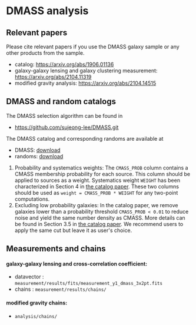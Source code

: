 # DMASS analysis


## Relevant papers
Please cite relevant papers if you use the DMASS galaxy sample or any other products from the sample. 
* catalog: https://arxiv.org/abs/1906.01136
* galaxy-galaxy lensing and galaxy clustering measurement: https://arxiv.org/abs/2104.11319 
* modified gravity analysis: https://arxiv.org/abs/2104.14515

## DMASS and random catalogs

The DMASS selection algorithm can be found in 
* https://github.com/sujeong-lee/DMASS.git

The DMASS catalog and corresponding randoms are available at
* DMASS: [download](https://drive.google.com/uc?export=download&id=1OtOby6uA-hdR5CsMBBGvgLcHNmYAqh1R) 
* randoms: [download](https://drive.google.com/uc?export=download&id=1X2DNTdQyQLPlWlTkFCqYiLt3NRm5Eiu-)

1. Probability and systematics weights: The `CMASS_PROB` column contains a CMASS membership probability for each source. This column should be applied to sources as a weight. Systematics weight `WEIGHT` has been characterized in Section 4 in [the catalog paper](https://arxiv.org/abs/1906.01136). These two columns should be used as `weight = CMASS_PROB * WEIGHT` for any two-point computations.   
2. Excluding low probability galaxies: In the catalog paper, we remove galaxies lower than a probability threshold `CMASS_PROB < 0.01` to reduce noise and yield the same number density as CMASS. More details can be found in Section 3.5 in [the catalog paper](https://arxiv.org/abs/1906.01136).  We recommend users to apply the same cut but leave it as user's choice.      


## Measurements and chains
#### galaxy-galaxy lensing and cross-correlation coefficient: 

- datavector : `measurement/results/fits/measurement_y1_dmass_3x2pt.fits` 
- chains : `measurement/results/chains/`

#### modified gravity chains: 
- `analysis/chains/`




